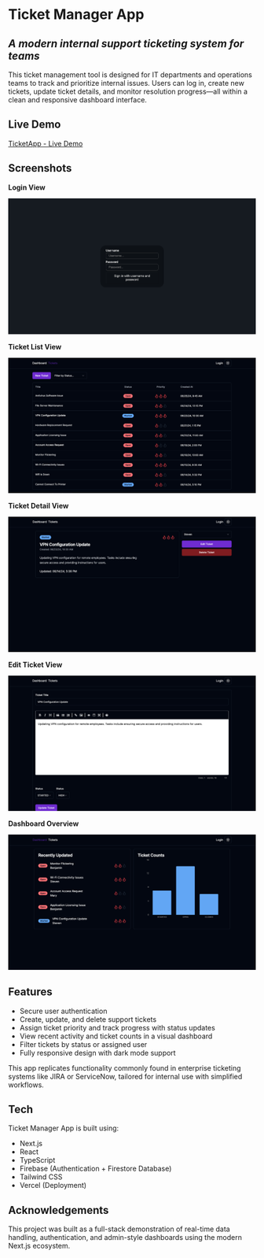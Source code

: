 # Ticket Manager App
## _A modern internal support ticketing system for teams_

This ticket management tool is designed for IT departments and operations teams to track and prioritize internal issues. Users can log in, create new tickets, update ticket details, and monitor resolution progress—all within a clean and responsive dashboard interface.

## Live Demo

[TicketApp - Live Demo](https://nextjs-ticket-application.vercel.app/)

## Screenshots

**Login View**

<img src="./assets/screenshots/TicketApp_Login.png"/>

**Ticket List View**

<img src="./assets/screenshots/TicketApp_Tickets.png"/>

**Ticket Detail View**

<img src="./assets/screenshots/TicketApp_TicketDetail.png"/>

**Edit Ticket View**

<img src="./assets/screenshots/TicketApp_TicketEdit.png"/>

**Dashboard Overview**

<img src="./assets/screenshots/TicketApp_Dashboard.png"/>

## Features

- Secure user authentication
- Create, update, and delete support tickets
- Assign ticket priority and track progress with status updates
- View recent activity and ticket counts in a visual dashboard
- Filter tickets by status or assigned user
- Fully responsive design with dark mode support

This app replicates functionality commonly found in enterprise ticketing systems like JIRA or ServiceNow, tailored for internal use with simplified workflows.

## Tech

Ticket Manager App is built using:

- Next.js
- React
- TypeScript
- Firebase (Authentication + Firestore Database)
- Tailwind CSS
- Vercel (Deployment)

## Acknowledgements

This project was built as a full-stack demonstration of real-time data handling, authentication, and admin-style dashboards using the modern Next.js ecosystem.
